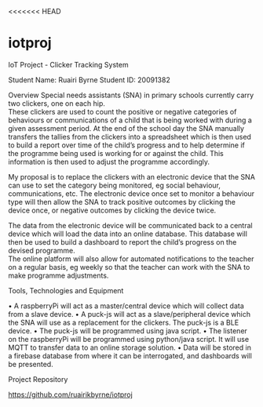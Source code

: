 <<<<<<< HEAD
# iotproj
IoT Project - Clicker Tracking System

Student Name:  Ruairi Byrne   	Student ID: 20091382

Overview
Special needs assistants (SNA) in primary schools currently carry two clickers, one on each hip.  
These clickers are used to count the positive or negative categories of behaviours or communications of a child that 
is being worked with during a given assessment period.  At the end of the school day the SNA manually transfers the 
tallies from the clickers into a spreadsheet which is then used to build a report over time of the child’s progress 
and to help determine if the programme being used is working for or against the child.  This information is then used 
to adjust the programme accordingly.

My proposal is to replace the clickers with an electronic device that the SNA can use to set the category 
being monitored, eg social behaviour, communications, etc.  The electronic device once set to monitor a behaviour 
type will then allow the SNA to track positive outcomes by clicking the device once, or negative outcomes by clicking 
the device twice.

The data from the electronic device will be communicated back to a central device which will load the data into an 
online database.  This database will then be used to build a dashboard to report the child’s progress on the devised programme.  
The online platform will also allow for automated notifications to the teacher on a regular basis, eg weekly so that the teacher 
can work with the SNA to make programme adjustments.

Tools, Technologies and Equipment

•	A raspberryPi will act as a master/central device which will collect data from a slave device.
•	A puck-js will act as a slave/peripheral device which the SNA will use as a replacement for the clickers.  The puck-js is a BLE device.
•	The puck-js will be programmed using java script.
•	The listener on the raspberryPi will be programmed using python/java script.  It will use MQTT to transfer data to an online storage solution.
•	Data will be stored in a firebase database from where it can be interrogated, and dashboards will be presented.

Project Repository

https://github.com/ruairikbyrne/iotproj

